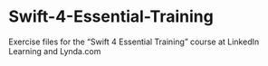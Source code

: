# Swift-4-Essential-Training
Exercise files for the “Swift 4 Essential Training” course at LinkedIn Learning and Lynda.com
